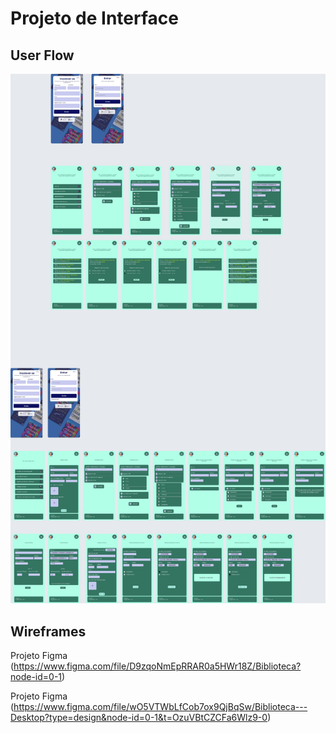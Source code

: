 
# Projeto de Interface


## User Flow

![Exemplo de UserFlow](https://github.com/ICEI-PUC-Minas-PMV-ADS/Biblioteca-Dona-Benicia/blob/main/docs/img/flowuser.jpeg)


## Wireframes

Projeto Figma (https://www.figma.com/file/D9zqoNmEpRRAR0a5HWr18Z/Biblioteca?node-id=0-1)


Projeto Figma (https://www.figma.com/file/wO5VTWbLfCob7ox9QjBqSw/Biblioteca---Desktop?type=design&node-id=0-1&t=OzuVBtCZCFa6Wlz9-0)



